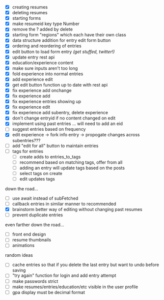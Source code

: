 - [x] creating resumes
- [x] deleting resumes
- [x] starting forms
- [x] make resumeid key type Number
- [x] remove the ? added by delete
- [x] starting form "regions" which each have their own class
- [x] data structure addition for entry edit form button
- [x] ordering and reordering of entries
- [x] edit button to load form entry *(get stuffed, twitter!)*
- [x] update entry rest api
- [x] education/experience content
- [x] make sure inputs aren't too long
- [x] fold experience into normal entries
- [x] add experience edit
- [x] get edit button function up to date with rest api
- [x] fix experience add onchange
- [x] fix experience add
- [x] fix experience entries showing up
- [x] fix experience edit
- [x] fix experience add subentry, delete experience
- [x] don't change entryid if no content changed on edit
- [x] implement using past entries ... will need to add an eid
- [ ] suggest entries based on frequency
- [x] edit experience -> fork info entry -> propogate changes across subentries???
- [ ] add "edit for all" button to maintain entries
- [ ] tags for entries
  - [ ] create adds to entries_to_tags
  - [ ] recommend based on matching tags, offer from all
  - [ ] adding an entry will update tags based on the posts
  - [ ] select tags on create
  - [ ] edit updates tags 

down the road...
- [ ] use await instead of subFetched
- [ ] callback entries in similar manner to recommended
- [x] brainstorm better way of editing without changing past resumes
- [ ] prevent duplicate entries

even farther down the road...
- [ ] front end design
- [ ] resume thumbnails
- [ ] animations

random ideas
- [ ] cache entries so that if you delete the last entry but want to undo before saving
- [ ] "try again" function for login and add entry attempt
- [ ] make passwords strict
- [ ] make resumes/entries/education/etc visible in the user profile
- [ ] gpa display must be decimal format